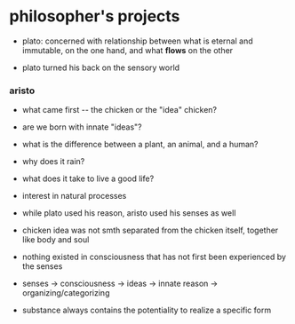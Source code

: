 # philosopher's projects

- plato: concerned with relationship between what is eternal and immutable, on
  the one hand, and what **flows** on the other

- plato turned his back on the sensory world

### aristo

- what came first -- the chicken or the "idea" chicken?
- are we born with innate "ideas"?
- what is the difference between a plant, an animal, and a human?
- why does it rain?
- what does it take to live a good life?

- interest in natural processes
- while plato used his reason, aristo used his senses as well

- chicken idea was not smth separated from the chicken itself, together like body and soul

- nothing existed in consciousness that has not first been experienced by the senses

- senses -> consciousness -> ideas -> innate reason -> organizing/categorizing

- substance always contains the potentiality to realize a specific form
